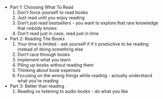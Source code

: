 * Part 1: Choosing What To Read
	1. Don't force yourself to read books
	2. Just read until you enjoy reading
	3. Don't just read bestsellers - you want to explore that rare knowledge that nobody knows
	4. Don't read just in case, read just in time
* Part 2: Reading The Books
	1. Your time is limited - ask yourself if it's productive to be reading instead of doing something else
	2. Don't race through books
	3. Implement what you learn
	4. Piling up books without reading them
	5. Thinking about book expenses
	6. Focusing on the wrong things while reading - actually understand what you're reading
* Part 3: Better than reading
	1. Reading vs listening to audio books - do what you like

